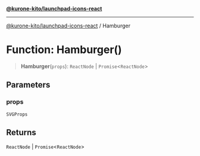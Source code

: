 [**@kurone-kito/launchpad-icons-react**](../README.md)

***

[@kurone-kito/launchpad-icons-react](../globals.md) / Hamburger

# Function: Hamburger()

> **Hamburger**(`props`): `ReactNode` \| `Promise`\<`ReactNode`\>

## Parameters

### props

`SVGProps`

## Returns

`ReactNode` \| `Promise`\<`ReactNode`\>
